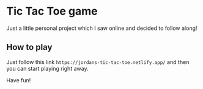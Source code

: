 # Tic Tac Toe game
Just a little personal project which I saw online and decided to follow along!

## How to play

Just follow this link `https://jordans-tic-tac-toe.netlify.app/` and then you can start playing right away.

Have fun!

